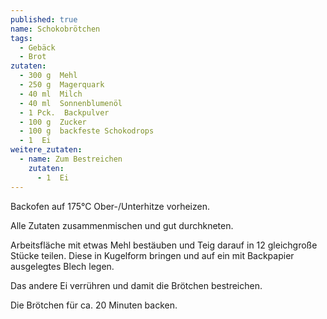 ```yaml
---
published: true
name: Schokobrötchen
tags:
  - Gebäck
  - Brot
zutaten:
  - 300 g  Mehl
  - 250 g  Magerquark
  - 40 ml  Milch
  - 40 ml  Sonnenblumenöl
  - 1 Pck.  Backpulver
  - 100 g  Zucker
  - 100 g  backfeste Schokodrops
  - 1  Ei
weitere_zutaten:
  - name: Zum Bestreichen
    zutaten:
      - 1  Ei
---
```

Backofen auf 175°C Ober-/Unterhitze vorheizen.

Alle Zutaten zusammenmischen und gut durchkneten.

Arbeitsfläche mit etwas Mehl bestäuben und Teig darauf in 12 gleichgroße Stücke teilen. Diese in Kugelform bringen und auf ein mit Backpapier ausgelegtes Blech legen.

Das andere Ei verrühren und damit die Brötchen bestreichen.

Die Brötchen für ca. 20 Minuten backen.